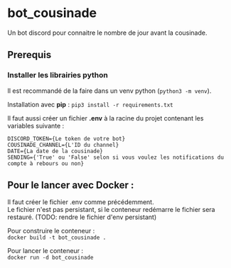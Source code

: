 # bot_cousinade
Un bot discord pour connaitre le nombre de jour avant la cousinade.

## Prerequis
### Installer les librairies python
Il est recommandé de la faire dans un venv python (`python3 -m venv`).  

Installation avec **pip** : `pip3 install -r requirements.txt`  

Il faut aussi créer un fichier **.env** à la racine du projet contenant les variables suivante :  
```
DISCORD_TOKEN={Le token de votre bot}
COUSINADE_CHANNEL={L'ID du channel}
DATE={La date de la cousinade}
SENDING={'True' ou 'False' selon si vous voulez les notifications du compte à rebours ou non}
```

## Pour le lancer avec Docker :
Il faut créer le fichier .env comme précédemment.  
Le fichier n'est pas persistant, si le conteneur redémarre le fichier sera restauré.
(TODO: rendre le fichier d'env persistant)

Pour construire le conteneur :  
`docker build -t bot_cousinade .`

Pour lancer le conteneur :  
`docker run -d bot_cousinade`
